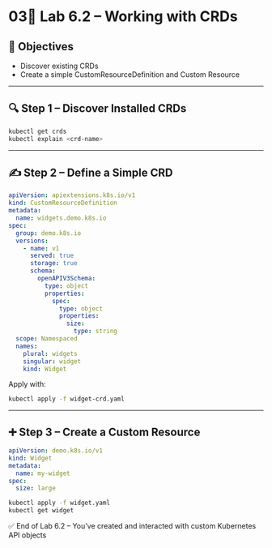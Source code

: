 # 03🧪 Lab 6.2 – Working with CRDs

## 🎯 Objectives
- Discover existing CRDs
- Create a simple CustomResourceDefinition and Custom Resource

---

## 🔍 Step 1 – Discover Installed CRDs
```bash
kubectl get crds
kubectl explain <crd-name>
```

---

## ✍️ Step 2 – Define a Simple CRD
```yaml
apiVersion: apiextensions.k8s.io/v1
kind: CustomResourceDefinition
metadata:
  name: widgets.demo.k8s.io
spec:
  group: demo.k8s.io
  versions:
    - name: v1
      served: true
      storage: true
      schema:
        openAPIV3Schema:
          type: object
          properties:
            spec:
              type: object
              properties:
                size:
                  type: string
  scope: Namespaced
  names:
    plural: widgets
    singular: widget
    kind: Widget
```

Apply with:
```bash
kubectl apply -f widget-crd.yaml
```

---

## ➕ Step 3 – Create a Custom Resource
```yaml
apiVersion: demo.k8s.io/v1
kind: Widget
metadata:
  name: my-widget
spec:
  size: large
```
```bash
kubectl apply -f widget.yaml
kubectl get widget
```

✅ End of Lab 6.2 – You’ve created and interacted with custom Kubernetes API objects

